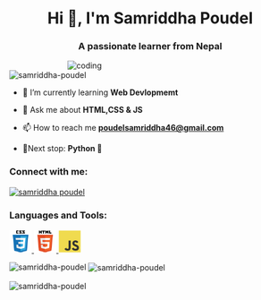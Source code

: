 <h1 align="center">Hi 👋, I'm Samriddha Poudel</h1>
<h3 align="center">A passionate learner from Nepal</h3>

<img align="right " alt="coding" width="400" src="https://user-images.githubusercontent.com/55389276/140866485-8fb1c876-9a8f-4d6a-98dc-08c4981eaf70.gif " style="float:right;">

<p align="left"> <img src="https://komarev.com/ghpvc/?username=samriddha-poudel&label=Profile%20views&color=0e75b6&style=flat" alt="samriddha-poudel" /> </p>

- 🌱 I’m currently learning **Web Devlopmemt**

- 💬 Ask me about **HTML,CSS & JS**

- 📫 How to reach me **poudelsamriddha46@gmail.com**

- 🤞Next stop: **Python 🚀**

<h3 align="left">Connect with me:</h3>
<p align="left">
<a href="https://linkedin.com/in/samriddha poudel" target="blank"><img align="center" src="https://raw.githubusercontent.com/rahuldkjain/github-profile-readme-generator/master/src/images/icons/Social/linked-in-alt.svg" alt="samriddha poudel" height="30" width="40" /></a>
</p>

<h3 align="left">Languages and Tools:</h3>
<p align="left"> <a href="https://www.w3schools.com/css/" target="_blank" rel="noreferrer"> <img src="https://raw.githubusercontent.com/devicons/devicon/master/icons/css3/css3-original-wordmark.svg" alt="css3" width="40" height="40"/> </a> <a href="https://www.w3.org/html/" target="_blank" rel="noreferrer"> <img src="https://raw.githubusercontent.com/devicons/devicon/master/icons/html5/html5-original-wordmark.svg" alt="html5" width="40" height="40"/> </a> <a href="https://developer.mozilla.org/en-US/docs/Web/JavaScript" target="_blank" rel="noreferrer"> <img src="https://raw.githubusercontent.com/devicons/devicon/master/icons/javascript/javascript-original.svg" alt="javascript" width="40" height="40"/> </a> </p>

<p><img align="left" src="https://github-readme-stats.vercel.app/api/top-langs?username=samriddha-poudel&show_icons=true&locale=en&layout=compact" alt="samriddha-poudel" /></p>

<p>&nbsp;<img align="center" src="https://github-readme-stats.vercel.app/api?username=samriddha-poudel&show_icons=true&locale=en" alt="samriddha-poudel" /></p>

<p><img align="center" src="https://github-readme-streak-stats.herokuapp.com/?user=samriddha-poudel&" alt="samriddha-poudel" /></p>




